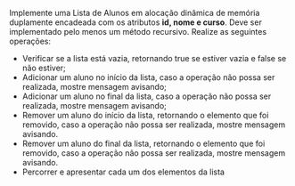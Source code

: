 Implemente uma Lista de Alunos em alocação dinâmica de memória duplamente encadeada com os atributos **id, nome e curso**. Deve ser implementado pelo menos um método recursivo. Realize as seguintes operações:
* Verificar se a lista está vazia, retornando true se estiver vazia e false se não
estiver;
* Adicionar um aluno no início da lista, caso a operação não possa ser realizada, mostre mensagem avisando;
* Adicionar um aluno no final da lista, caso a operação não possa ser realizada,
mostre mensagem avisando;
* Remover um aluno do início da lista, retornando o elemento que foi removido, caso a operação não possa ser realizada, mostre mensagem avisando.
* Remover um aluno do final da lista, retornando o elemento que foi removido, caso a operação não possa ser realizada, mostre mensagem avisando.
* Percorrer e apresentar cada um dos elementos da lista
